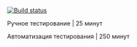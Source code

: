 [![Build status](https://ci.appveyor.com/api/projects/status/w93dv6aers18lb4j?svg=true)](https://ci.appveyor.com/project/eilinwis/patterns-2)

Ручное тестирование         | 25 минут

Автоматизация тестирования  | 250 минут